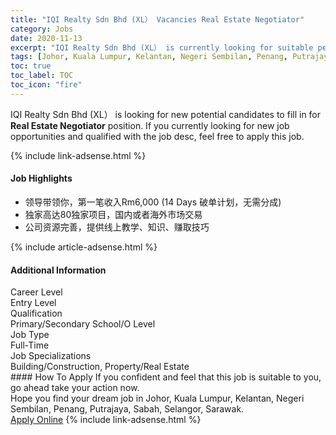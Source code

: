 ```yaml
---
title: "IQI Realty Sdn Bhd (XL） Vacancies Real Estate Negotiator" 
category: Jobs 
date: 2020-11-13 
excerpt: "IQI Realty Sdn Bhd (XL） is currently looking for suitable person to fill in the Real Estate Negotiator which positioned at Johor, Kuala Lumpur, Kelantan, Negeri Sembilan, Penang, Putrajaya, Sabah, Selangor, Sarawak" 
tags: [Johor, Kuala Lumpur, Kelantan, Negeri Sembilan, Penang, Putrajaya, Sabah, Selangor, Sarawak] 
toc: true 
toc_label: TOC 
toc_icon: "fire" 
--- 
```


<p>IQI Realty Sdn Bhd (XL） is looking for new potential candidates to fill in for <b>Real Estate Negotiator</b> position. If you currently looking for new job opportunities and qualified with the job desc, feel free to apply this job.
</p>{% include link-adsense.html %} 
<div><div><div><h4>Job Highlights</h4></div></div><div><ul><li><div><div><div><div></div></div></div><div><span>&#39046;&#23548;&#24102;&#39046;&#20320;&#65292;&#31532;&#19968;&#31508;&#25910;&#20837;Rm6,000 (14 Days &#30772;&#21333;&#35745;&#21010;&#65292;&#26080;&#38656;&#20998;&#25104;)</span></div></div></li><li><div><div><div><div></div></div></div><div><span>&#29420;&#23478;&#39640;&#36798;80&#29420;&#23478;&#39033;&#30446;&#65292;&#22269;&#20869;&#25110;&#32773;&#28023;&#22806;&#24066;&#22330;&#20132;&#26131;</span></div></div></li><li><div><div><div><div></div></div></div><div><span>&#20844;&#21496;&#36164;&#28304;&#23436;&#21892;&#65292;&#25552;&#20379;&#32447;&#19978;&#25945;&#23398;&#12289;&#30693;&#35782;&#12289;&#36186;&#21462;&#25216;&#24039;</span></div></div></li></ul></div></div> 
{% include article-adsense.html %} 
<div><div><div><h4>Additional Information</h4></div></div><div><div><div><div><div><div><div><div><span>Career Level</span></div></div><div><span>Entry Level</span></div></div></div></div><div><div><div><div><div><span>Qualification</span></div></div><div><span>Primary/Secondary School/O Level</span></div></div></div></div><div><div><div><div><div><span>Job Type</span></div></div><div><span>Full-Time</span></div></div></div></div><div><div><div><div><div><span>Job Specializations</span></div></div><div><span>Building/Construction, Property/Real Estate</span></div></div></div></div></div></div></div></div> 
#### How To Apply 
If you confident and feel that this job is suitable to you, go ahead take your action now. <br/> 
Hope you find your dream job in Johor, Kuala Lumpur, Kelantan, Negeri Sembilan, Penang, Putrajaya, Sabah, Selangor, Sarawak. <br/> 
<a href="https://www.jobstreet.com.my/en/job/real-estate-negotiator-4423098?jobId=jobstreet-my-job-4423098&sectionRank=12&token=0~d1272e37-e24b-419d-beea-5321564183f7&fr=SRP%20View%20In%20New%20Ta" class="btn btn--info" target="_blank" rel="nofollow noopenner">Apply Online</a> 
{% include link-adsense.html %} 